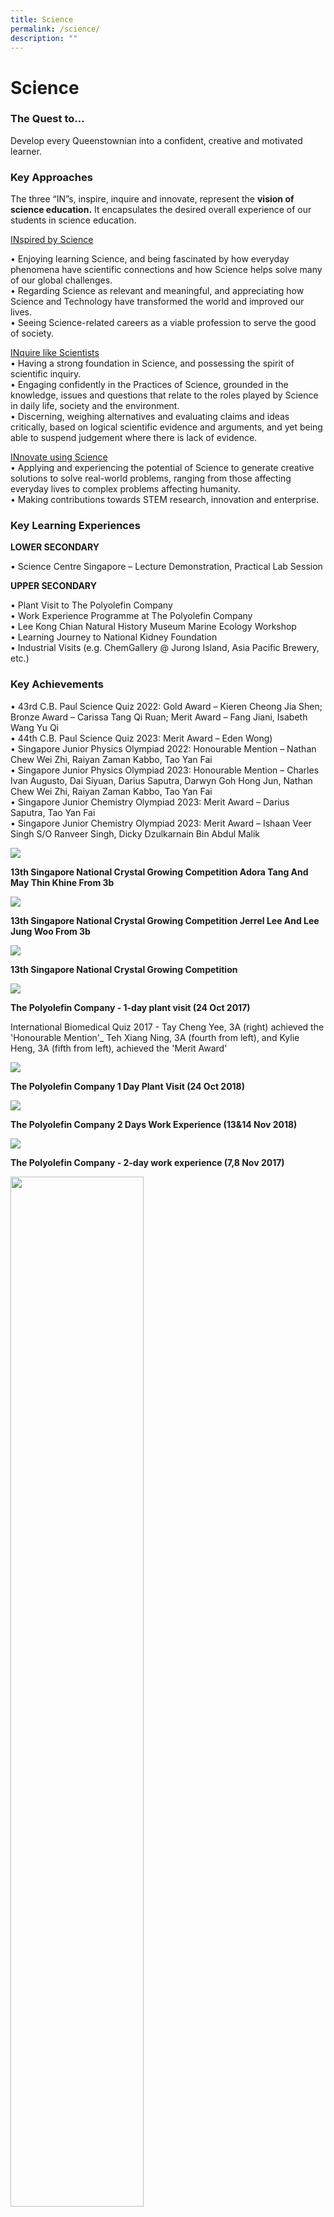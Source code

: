 ```yaml
---
title: Science
permalink: /science/
description: ""
---
```

Science 
==================

### **The Quest to…**


Develop every Queenstownian into a confident, creative and motivated learner. 

### **Key Approaches**

The three “IN”s, inspire, inquire and innovate, represent the **vision of science education.** It encapsulates the desired overall experience of our students in science education.

<u>INspired by Science</u>

•	Enjoying learning Science, and being fascinated by how everyday phenomena have scientific connections and how Science helps solve many of our global challenges.<br>
•	Regarding Science as relevant and meaningful, and appreciating how Science and Technology have transformed the world and improved our lives. <br>
•	Seeing Science-related careers as a viable profession to serve the good of society.

<u>INquire like Scientists</u><br>
•	Having a strong foundation in Science, and possessing the spirit of scientific inquiry. <br>
•	Engaging confidently in the Practices of Science, grounded in the knowledge, issues and questions that relate to the roles played by Science in daily life, society and the environment.<br>
•	Discerning, weighing alternatives and evaluating claims and ideas critically, based on logical scientific evidence and arguments, and yet being able to suspend judgement where there is lack of evidence.

<u>INnovate using Science</u><br>
•	Applying and experiencing the potential of Science to generate creative solutions to solve real-world problems, ranging from those affecting everyday lives to complex problems affecting humanity. <br>
•	Making contributions towards STEM research, innovation and enterprise.

### **Key Learning Experiences**


**LOWER SECONDARY**

•	Science Centre Singapore – Lecture Demonstration, Practical Lab Session

**UPPER SECONDARY**

•	Plant Visit to The Polyolefin Company<br>
•	Work Experience Programme at The Polyolefin Company<br>
•	Lee Kong Chian Natural History Museum Marine Ecology Workshop<br>
•	Learning Journey to National Kidney Foundation<br>
•	Industrial Visits (e.g. ChemGallery @ Jurong Island, Asia Pacific Brewery, etc.)


### **Key Achievements**

•	43rd C.B. Paul Science Quiz 2022: Gold Award – Kieren Cheong Jia Shen; Bronze Award – Carissa Tang Qi Ruan; Merit Award – Fang Jiani, Isabeth Wang Yu Qi<br>
•	44th C.B. Paul Science Quiz 2023: Merit Award – Eden Wong)<br>
•	Singapore Junior Physics Olympiad 2022: Honourable Mention – Nathan Chew Wei Zhi, Raiyan Zaman Kabbo, Tao Yan Fai<br>
•	Singapore Junior Physics Olympiad 2023: Honourable Mention – Charles Ivan Augusto, Dai Siyuan, Darius Saputra, Darwyn Goh Hong Jun, Nathan Chew Wei Zhi, Raiyan Zaman Kabbo, Tao Yan Fai<br>
•	Singapore Junior Chemistry Olympiad 2023: Merit Award – Darius Saputra, Tao Yan Fai<br>
•	Singapore Junior Chemistry Olympiad 2023: Merit Award – Ishaan Veer Singh S/O Ranveer Singh, Dicky Dzulkarnain Bin Abdul Malik




![](/images/Departments/Science%202.jpg)

**13th Singapore National Crystal Growing Competition Adora Tang And May Thin Khine From 3b**

![](/images/Departments/Science%203.jpg)

**13th Singapore National Crystal Growing Competition Jerrel Lee And Lee Jung Woo From 3b**

![](/images/Departments/Science%204.jpg)

**13th Singapore National Crystal Growing Competition**


![](/images/Departments/Science%205.jpg)

**The Polyolefin Company - 1-day plant visit (24 Oct 2017)**

International Biomedical Quiz 2017 - Tay Cheng Yee, 3A (right) achieved the 'Honourable Mention'\_ Teh Xiang Ning, 3A (fourth from left), and Kylie Heng, 3A (fifth from left), achieved the 'Merit Award'

![](/images/Departments/Science%206.jpeg)

**The Polyolefin Company 1 Day Plant Visit (24 Oct 2018)**

![](/images/Departments/Science%207.jpg)

**The Polyolefin Company 2 Days Work Experience (13&amp;14 Nov 2018)**

![](/images/Departments/Science%208.jpg)

**The Polyolefin Company - 2-day work experience (7,8 Nov 2017)**

<img src="/images/Departments/Science%209.jpg" style="width:65%">

**Unity Scientific Innovation Challenge With Singapore Polytechnic And Energy Research Institute @ Ntu (uspe) 2019 2**

<img src="/images/Departments/Science%2010.jpg" style="width:65%">

**Unity Scientific Innovation Challenge With Singapore Polytechnic And Energy Research Institute @ Ntu (uspe) 2019**

![](/images/Departments/Science%2011.jpg)

**International Biomedical Quiz 2017**

International Biomedical Quiz 2017 - Tay Cheng Yee, 3A (right) 'Honourable Mention'\_ Teh Xiang Ning, 3A (fourth from left), and Kylie Heng, 3A (fifth from left), 'Merit Award'


<img src="/images/Departments/Science%2012-min.jpg" style="width:45%">

<center>Physics Teachers</center>

<img src="/images/Departments/Science%2013.jpg" style="width:45%">

<center>Biology Teachers</center>

<img src="/images/Departments/Science%2014.jpg" style="width:45%">
		 
<center>Chemistry Teachers</center>